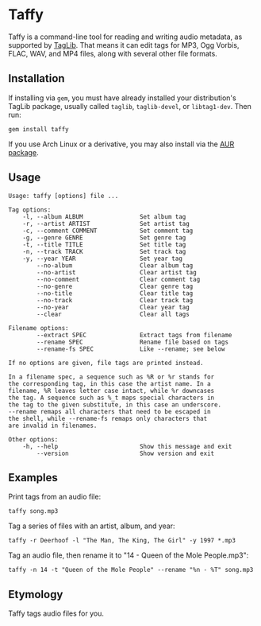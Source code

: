 Taffy
=====
Taffy is a command-line tool for reading and writing audio metadata, as
supported by [TagLib](http://taglib.github.io/). That means it can edit
tags for MP3, Ogg Vorbis, FLAC, WAV, and MP4 files, along with several
other file formats.

Installation
------------
If installing via `gem`, you must have already installed your
distribution's TagLib package, usually called `taglib`, `taglib-devel`,
or `libtag1-dev`. Then run:

	gem install taffy

If you use Arch Linux or a derivative, you may also install via the [AUR
package](https://aur.archlinux.org/packages/taffy/).

Usage
-----
	Usage: taffy [options] file ...
	
	Tag options:
	    -l, --album ALBUM                Set album tag
	    -r, --artist ARTIST              Set artist tag
	    -c, --comment COMMENT            Set comment tag
	    -g, --genre GENRE                Set genre tag
	    -t, --title TITLE                Set title tag
	    -n, --track TRACK                Set track tag
	    -y, --year YEAR                  Set year tag
	        --no-album                   Clear album tag
	        --no-artist                  Clear artist tag
	        --no-comment                 Clear comment tag
	        --no-genre                   Clear genre tag
	        --no-title                   Clear title tag
	        --no-track                   Clear track tag
	        --no-year                    Clear year tag
	        --clear                      Clear all tags
	
	Filename options:
	        --extract SPEC               Extract tags from filename
	        --rename SPEC                Rename file based on tags
	        --rename-fs SPEC             Like --rename; see below
	
	If no options are given, file tags are printed instead.
	
	In a filename spec, a sequence such as %R or %r stands for
	the corresponding tag, in this case the artist name. In a
	filename, %R leaves letter case intact, while %r downcases
	the tag. A sequence such as %_t maps special characters in
	the tag to the given substitute, in this case an underscore.
	--rename remaps all characters that need to be escaped in
	the shell, while --rename-fs remaps only characters that
	are invalid in filenames.
	
	Other options:
	    -h, --help                       Show this message and exit
	        --version                    Show version and exit

Examples
--------
Print tags from an audio file:
	
	taffy song.mp3

Tag a series of files with an artist, album, and year:

	taffy -r Deerhoof -l "The Man, The King, The Girl" -y 1997 *.mp3

Tag an audio file, then rename it to "14 - Queen of the Mole People.mp3":

	taffy -n 14 -t "Queen of the Mole People" --rename "%n - %T" song.mp3

Etymology
---------
Taffy tags audio files for you.
